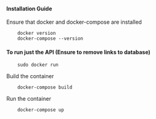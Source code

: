 #### Installation Guide

Ensure that docker and docker-compose are installed

        docker version
        docker-compose --version
        
#### To run just the API  (Ensure to remove links to database)

        sudo docker run 
        
Build the container

        docker-compose build
        
Run the container
        
        docker-compose up
       

        
